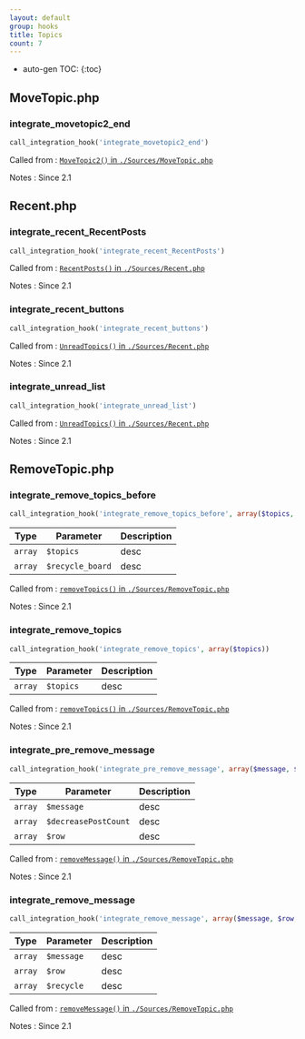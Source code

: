 ```yaml
---
layout: default
group: hooks
title: Topics
count: 7
---
```

* auto-gen TOC:
{:toc}
## MoveTopic.php
### integrate_movetopic2_end

```php
call_integration_hook('integrate_movetopic2_end')
```

Called from
: [`MoveTopic2()` in `./Sources/MoveTopic.php`](../docs/movetopic.html#movetopic2)

Notes
: Since 2.1
## Recent.php
### integrate_recent_RecentPosts

```php
call_integration_hook('integrate_recent_RecentPosts')
```


Called from
: [`RecentPosts()` in `./Sources/Recent.php`](../docs/recent.html#recentposts)

Notes
: Since 2.1

### integrate_recent_buttons

```php
call_integration_hook('integrate_recent_buttons')
```


Called from
: [`UnreadTopics()` in `./Sources/Recent.php`](../docs/recent.html#unreadtopics)

Notes
: Since 2.1

### integrate_unread_list

```php
call_integration_hook('integrate_unread_list')
```


Called from
: [`UnreadTopics()` in `./Sources/Recent.php`](../docs/recent.html#unreadtopics)

Notes
: Since 2.1


## RemoveTopic.php
### integrate_remove_topics_before

```php
call_integration_hook('integrate_remove_topics_before', array($topics, $recycle_board))
```

Type|Parameter|Description
---|---|---
`array`|`$topics`|desc
`array`|`$recycle_board`|desc

Called from
: [`removeTopics()` in `./Sources/RemoveTopic.php`](../docs/removetopic.html#removetopics)

Notes
: Since 2.1

### integrate_remove_topics

```php
call_integration_hook('integrate_remove_topics', array($topics))
```

Type|Parameter|Description
---|---|---
`array`|`$topics`|desc

Called from
: [`removeTopics()` in `./Sources/RemoveTopic.php`](../docs/removetopic.html#removetopics)

Notes
: Since 2.1

### integrate_pre_remove_message

```php
call_integration_hook('integrate_pre_remove_message', array($message, $decreasePostCount, $row))
```

Type|Parameter|Description
---|---|---
`array`|`$message`|desc
`array`|`$decreasePostCount`|desc
`array`|`$row`|desc

Called from
: [`removeMessage()` in `./Sources/RemoveTopic.php`](../docs/removetopic.html#removemessage)

Notes
: Since 2.1

### integrate_remove_message

```php
call_integration_hook('integrate_remove_message', array($message, $row, $recycle))
```

Type|Parameter|Description
---|---|---
`array`|`$message`|desc
`array`|`$row`|desc
`array`|`$recycle`|desc

Called from
: [`removeMessage()` in `./Sources/RemoveTopic.php`](../docs/removetopic.html#removemessage)

Notes
: Since 2.1

